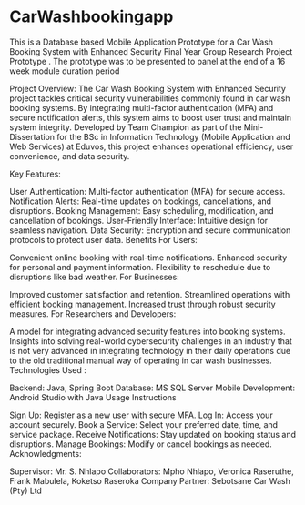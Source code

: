 # CarWashbookingapp

This is a Database based Mobile Application Prototype for a Car Wash Booking System with Enhanced Security Final Year Group Research Project Prototype . The prototype was to be presented to panel at the end of a 16 week module duration period

Project Overview: The Car Wash Booking System with Enhanced Security project tackles critical security vulnerabilities commonly found in car wash booking systems. By integrating multi-factor authentication (MFA) and secure notification alerts, this system aims to boost user trust and maintain system integrity. Developed by Team Champion as part of the Mini-Dissertation for the BSc in Information Technology (Mobile Application and Web Services) at Eduvos, this project enhances operational efficiency, user convenience, and data security.

Key Features:

User Authentication: Multi-factor authentication (MFA) for secure access.
Notification Alerts: Real-time updates on bookings, cancellations, and disruptions.
Booking Management: Easy scheduling, modification, and cancellation of bookings.
User-Friendly Interface: Intuitive design for seamless navigation.
Data Security: Encryption and secure communication protocols to protect user data.
Benefits
For Users:

Convenient online booking with real-time notifications.
Enhanced security for personal and payment information.
Flexibility to reschedule due to disruptions like bad weather.
For Businesses:

Improved customer satisfaction and retention.
Streamlined operations with efficient booking management.
Increased trust through robust security measures.
For Researchers and Developers:

A model for integrating advanced security features into booking systems.
Insights into solving real-world cybersecurity challenges in an industry that is not very advanced in integrating technology in their daily operations due to the old traditional manual way of operating in car wash businesses.
Technologies Used :

Backend: Java, Spring Boot
Database: MS SQL Server
Mobile Development: Android Studio with Java
Usage Instructions

Sign Up: Register as a new user with secure MFA.
Log In: Access your account securely.
Book a Service: Select your preferred date, time, and service package.
Receive Notifications: Stay updated on booking status and disruptions.
Manage Bookings: Modify or cancel bookings as needed.
Acknowledgments:

Supervisor: Mr. S. Nhlapo
Collaborators: Mpho Nhlapo, Veronica Raseruthe, Frank Mabulela, Koketso Raseroka
Company Partner: Sebotsane Car Wash (Pty) Ltd
